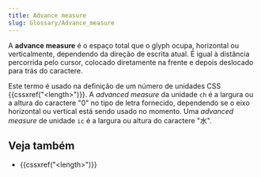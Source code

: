 ```yaml
---
title: Advance measure
slug: Glossary/Advance_measure
---
```


A **advance measure** é o espaço total que o glyph ocupa, horizontal ou verticalmente, dependendo da direção de escrita atual. É igual à distância percorrida pelo cursor, colocado diretamente na frente e depois deslocado para trás do caractere.

Este termo é usado na definição de um número de unidades CSS {{cssxref("&lt;length&gt;")}}. A _advanced measure_ da unidade `ch` é a largura ou a altura do caractere "0" no tipo de letra fornecido, dependendo se o eixo horizontal ou vertical está sendo usado no momento. Uma _advanced measure_ de unidade `ic` é a largura ou altura do caractere "水".

## Veja também

- {{cssxref("&lt;length&gt;")}}
